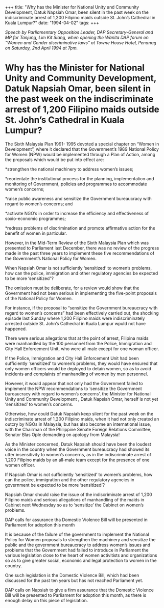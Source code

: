 +++ 
title: "Why has the Minister for National Unity and Community Development, Datuk Napsiah Omar, been silent in the past week on the indiscriminate arrest of 1,200 Filipino maids outside St. John’s Cathedral in Kuala Lumpur?"
date: "1994-04-02"
tags:
+++

_Speech by Parliamentary Oppositios Leader, DAP Secretary-General and MP for Tanjung, Lim Kit Siang, when opening the Wanita DAP forum on “Women and Gender discriminative laws” at Towne House Hotel, Penanag on Saturday, 2nd April 1994 at 7pm._

# Why has the Minister for National Unity and Community Development, Datuk Napsiah Omar, been silent in the past week on the indiscriminate arrest of 1,200 Filipino maids outside St. John’s Cathedral in Kuala Lumpur?

The Sixth Malaysia Plan 1991- 1995 devoted a special chapter on “Women in Development”, where it declared that the Government’s 1989 National Policy for Women (NPW) would be implemented through a Plan of Action, among the proposals which would be put into effect are:</u>

*strengthen the national machinery to address women’s issues;

*reorientate the institutional process for the planning, implementation and monitoring of Government, policies and programmes to accommodate women’s concerns;

*raise public awareness and sensitize the Government bureaucracy with regard to women’s concerns; and

*activate NGO’s in order to increase the efficiency and effectiveness of soxio-economic programmes;

*redress problems of discrimination and promote affirmative action for the benefit of women in particular.

However, in the Mid-Term Review of the Sixth Malaysia Plan which was presented to Parliament last December, there was no review of the progress made in the past three years to implement these five recommendations of the Government’s National Policy for Women.

When Napsiah Omar is not sufficiently ‘sensitized’ to women’s problems, how can the police, immigration and other regulatory agencies be expected to be more ‘sensitized”?

The omission must be deliberate, for a review would show that the Government had not been serious in implementing the five-point proposals of the National Policy for Women.

For instance, if the proposal to “sensitize the Government bureaucracy with regard to women’s concerns” had been effectively carried out, the shocking episode last Sunday where 1,200 Filipino maids were indiscriminately arrested outside St. John’s Cathedral in Kuala Lumpur wpuld not have happened.

There were serious allegations that at the point of arrest, Filipina maids were manhandled by the 100 personnel from the Police, Immigration and City Hall Enforcement Unit, who were all male except for one woman officer.

If the Police, Immigration and City Hall Enforcement Unit had been sufficiently ‘sensitized’ to women’s problems, they would have ensured that only women officers would be deployed to detain women, so as to avoid incidents and complaints of manhandling of women by men personnel.

However, it would appear that not only had the Government failed to implement the NPW recommendations to ‘sensitize the Government bureaucracy with regard to women’s concerns’, the Minister for National Unity and Community Development , Datuk Napsiah Omar, herself is not yet ‘sensitized’ to women’s concerns.

Otherwise, how could Datuk Napsiah keep silent for the past week on the indiscriminate arrest of 1,200 Filipino maids, when it had not only created an outcry by NGOs in Malaysia, but has also become an international issue, with the Chairman of the Philippine Senate Foreign Relations Committee, Senator Blas Ople demanding on apology from Malaysia!

As the Minister concerned, Datuk Napsiah should have been the loudest voice in the country when the Government bureaucracy had showed its utter insensitivity to women’s concerns, as in the indiscriminate arrest of 1,200 Filipino maids by an all-male team except for the presence of one women officer.

If Napsiah Omar is not sufficiently ‘sensitized’ to women’s problems, how can the police, immigration and the other regulatory agencies in government be expected to be more ‘sensitized’?

Napsiah Omar should raise the issue of the indiscriminate arrest of 1,200 Filipino maids and serious allegations of manhandling of the maids in Cabinet next Wednesday so as to ‘sensitize’ the Cabinet on women’s problems.

DAP calls for assurance tha Domestic Violence Bill  will be presented in Parliament for adoption this month

It is because of the failure of the government to implement the National Policy for Women proposals to strengthen the machinery and sensitize the public and the government bureaucracy to address women’s issues and problems that the Government had failed to introduce in Parliament the various legislation close to the heart of women activitists and organizations so as to give greater social, economic and legal protection to women in the country.

One such legislation is the Domestic Violence Bill, which had been discussed for the past ten years but has not reached Parliament yet.

DAP calls on Napsiah to give a firm assurance that the Domestic Violence Bill will be presented to Parliament for adoption this month, as there is enough delay on this piece of legislation.
 
